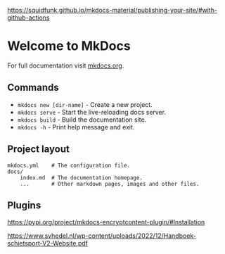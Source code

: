 https://squidfunk.github.io/mkdocs-material/publishing-your-site/#with-github-actions

# Welcome to MkDocs

For full documentation visit [mkdocs.org](https://www.mkdocs.org).

## Commands

* `mkdocs new [dir-name]` - Create a new project.
* `mkdocs serve` - Start the live-reloading docs server.
* `mkdocs build` - Build the documentation site.
* `mkdocs -h` - Print help message and exit.

## Project layout

    mkdocs.yml    # The configuration file.
    docs/
        index.md  # The documentation homepage.
        ...       # Other markdown pages, images and other files.

## Plugins

https://pypi.org/project/mkdocs-encryptcontent-plugin/#Installation







https://www.svhedel.nl/wp-content/uploads/2022/12/Handboek-schietsport-V2-Website.pdf